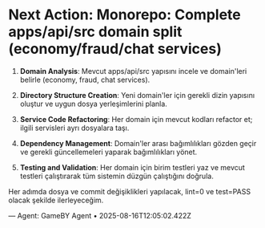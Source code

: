 # Next Action: Monorepo: Complete apps/api/src domain split (economy/fraud/chat services)

1. **Domain Analysis**: Mevcut apps/api/src yapısını incele ve domain'leri belirle (economy, fraud, chat services). 

2. **Directory Structure Creation**: Yeni domain'ler için gerekli dizin yapısını oluştur ve uygun dosya yerleşimlerini planla.

3. **Service Code Refactoring**: Her domain için mevcut kodları refactor et; ilgili servisleri ayrı dosyalara taşı.

4. **Dependency Management**: Domain'ler arası bağımlılıkları gözden geçir ve gerekli güncellemeleri yaparak bağımlılıkları yönet.

5. **Testing and Validation**: Her domain için birim testleri yaz ve mevcut testleri çalıştırarak tüm sistemin düzgün çalıştığını doğrula. 

Her adımda dosya ve commit değişiklikleri yapılacak, lint=0 ve test=PASS olacak şekilde ilerleyeceğim.

— Agent: GameBY Agent • 2025-08-16T12:05:02.422Z
